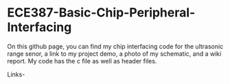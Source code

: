 # ECE387-Basic-Chip-Peripheral-Interfacing
On this github page, you can find my chip interfacing code for the ultrasonic range senor, a link to my project demo, a photo of my schematic, and a wiki report. 
My code has the c file as well as header files. 

Links-

